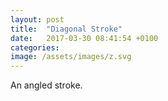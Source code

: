 ```yaml
---
layout: post
title:  "Diagonal Stroke"
date:   2017-03-30 08:41:54 +0100
categories: 
image: /assets/images/z.svg
---
```

An angled stroke.